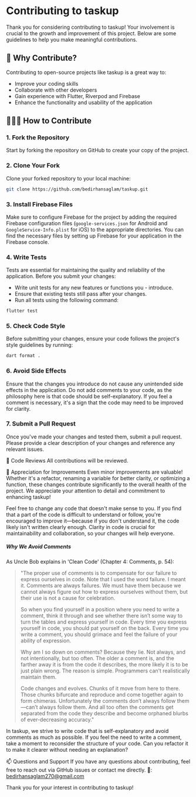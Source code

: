 # Contributing to taskup

Thank you for considering contributing to taskup! Your involvement is crucial to the growth and improvement of this project. Below are some guidelines to help you make meaningful contributions.

## 🌟 Why Contribute?

Contributing to open-source projects like taskup is a great way to:

- Improve your coding skills
- Collaborate with other developers
- Gain experience with Flutter, Riverpod and Firebase
- Enhance the functionality and usability of the application

## 🧑‍🤝‍🧑 How to Contribute

### 1. **Fork the Repository**

Start by forking the repository on GitHub to create your copy of the project.

### 2. **Clone Your Fork**

Clone your forked repository to your local machine:

```bash
git clone https://github.com/bedirhansaglam/taskup.git
```

### 3. **Install Firebase Files**
Make sure to configure Firebase for the project by adding the required Firebase configuration files (`google-services.json` for Android and `GoogleService-Info.plist` for iOS) to the appropriate directories. You can find the necessary files by setting up Firebase for your application in the Firebase console.

### 4. **Write Tests**
Tests are essential for maintaining the quality and reliability of the application. Before you submit your changes:

- Write unit tests for any new features or functions you - introduce.
- Ensure that existing tests still pass after your changes.
- Run all tests using the following command:

```bash
flutter test
```

### 5. **Check Code Style**
Before submitting your changes, ensure your code follows the project's style guidelines by running:

```bash
dart format .
```

### 6. **Avoid Side Effects**
Ensure that the changes you introduce do not cause any unintended side effects in the application. Do not add comments to your code, as the philosophy here is that code should be self-explanatory. If you feel a comment is necessary, it's a sign that the code may need to be improved for clarity.

### 7. **Submit a Pull Request**
Once you've made your changes and tested them, submit a pull request. Please provide a clear description of your changes and reference any relevant issues.

🤝 Code Reviews
All contributions will be reviewed.

🎉 Appreciation for Improvements
Even minor improvements are valuable! Whether it's a refactor, renaming a variable for better clarity, or optimizing a function, these changes contribute significantly to the overall health of the project. We appreciate your attention to detail and commitment to enhancing taskup!

Feel free to change any code that doesn't make sense to you. If you find that a part of the code is difficult to understand or follow, you're encouraged to improve it—because if you don't understand it, the code likely isn't written clearly enough. Clarity in code is crucial for maintainability and collaboration, so your changes will help everyone.

##### Why We Avoid Comments
As Uncle Bob explains in 'Clean Code' (Chapter 4: Comments, p. 54):

> "The proper use of comments is to compensate for our failure to express ourselves in code. Note that I used the word failure. I meant it. Comments are always failures. We must have them because we cannot always figure out how to express ourselves without them, but their use is not a cause for celebration.
>
> So when you find yourself in a position where you need to write a comment, think it through and see whether there isn’t some way to turn the tables and express yourself in code. Every time you express yourself in code, you should pat yourself on the back. Every time you write a comment, you should grimace and feel the failure of your ability of expression.
>
> Why am I so down on comments? Because they lie. Not always, and not intentionally, but too often. The older a comment is, and the farther away it is from the code it describes, the more likely it is to be just plain wrong. The reason is simple. Programmers can’t realistically maintain them.
>
> Code changes and evolves. Chunks of it move from here to there. Those chunks bifurcate and reproduce and come together again to form chimeras. Unfortunately the comments don’t always follow them—can’t always follow them. And all too often the comments get separated from the code they describe and become orphaned blurbs of ever-decreasing accuracy."

In taskup, we strive to write code that is self-explanatory and avoid comments as much as possible. If you feel the need to write a comment, take a moment to reconsider the structure of your code. Can you refactor it to make it clearer without needing an explanation?

📫 Questions and Support
If you have any questions about contributing, feel free to reach out via GitHub issues or contact me directly.
📧: bedirhansaglam270@gmail.com

Thank you for your interest in contributing to taskup!
